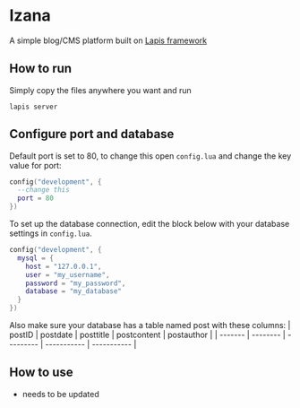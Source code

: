 # Izana
A simple blog/CMS platform built on [Lapis framework](http://leafo.net/lapis/)

## How to run
Simply copy the files anywhere you want and run
```
lapis server
```

## Configure port and database
Default port is set to 80, to change this open `config.lua` and change the key value for port:
```lua
config("development", {
  --change this
  port = 80
})
```
To set up the database connection, edit the block below with your database settings in `config.lua`.
```lua
config("development", {
  mysql = {
    host = "127.0.0.1",
    user = "my_username",
    password = "my_password",
    database = "my_database"
  }
})
```
Also make sure your database has a table named post with these columns:
| postID  | postdate | posttitle | postcontent | postauthor  |
| ------- | -------- | --------- | ----------- | ----------- |


## How to use
- needs to be updated
